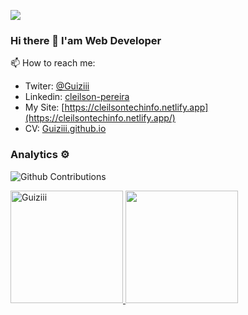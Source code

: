 <!--
<p align="center">
<img src="https://trello-attachments.s3.amazonaws.com/5d7e8031eaec3e42c24aade0/5f0a309642c1865c609c1cac/df74c331c9663f2494361601a0c3ea70/dev.gif" ></img>
</p>
-->
![](https://trello-attachments.s3.amazonaws.com/5d7e8031eaec3e42c24aade0/5f0a309642c1865c609c1cac/90786249d0f501a332057f8db5f01ac3/bc9853a836254c4e926b405fa665ba19.gif)

### Hi there 👋 I'am Web Developer 

📫 How to reach me:

- Twiter: [@Guiziii](https://twitter.com/Guiziii)
- Linkedin: [cleilson-pereira](https://www.linkedin.com/in/cleilson-pereira-b2aaaa35/)
- My Site: [https://cleilsontechinfo.netlify.app](https://cleilsontechinfo.netlify.app/)
- CV: [Guiziii.github.io](https://Guiziii.github.io/)

<!--
**Guiziii/Guiziii** is a ✨ _special_ ✨ repository because its `README.md` (this file) appears on your GitHub profile.

Here are some ideas to get you started:

- 🔭 I’m currently working on ...
- 🌱 I’m currently learning ...
- 👯 I’m looking to collaborate on ...
- 🤔 I’m looking for help with ...
- 💬 Ask me about ...
- 📫 How to reach me: ...
- 😄 Pronouns: ...
- ⚡ Fun fact: ...
-->

### Analytics ⚙️

![Github Contributions](https://github-readme-streak-stats.herokuapp.com/?user=Guiziii&hide_border=true)


<p align="left">
<a href="https://github.com/Guiziii">
  <img height="180em" src="https://github-readme-stats.vercel.app/api/?username=Guiziii&count_private=true&show_icons=true" alt="Guiziii"/>
  <img height="180em" src="https://github-readme-stats-eight-theta.vercel.app/api/top-langs/?username=Guiziii&layout=compact&langs_count=8"/>
</a>
</p>
